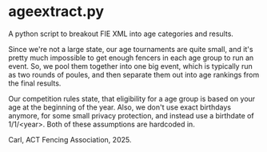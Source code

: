 # ageextract.py

A python script to breakout FIE XML into age categories and results.

Since we're not a large state, our age tournaments are quite small, and it's pretty much impossible to get enough fencers in each age group to run an event.  So, we pool them together into one big event, which is typically run as two rounds of poules, and then separate them out into age rankings from the final results.

Our competition rules state, that eligibility for a age group is based on your age at the beginning of the year.  Also, we don't use exact birthdays anymore, for some small privacy protection, and instead use a birthdate of 1/1/\<year>.  Both of these assumptions are hardcoded in.

Carl,
ACT Fencing Association,
2025.

